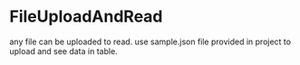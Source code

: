 # FileUploadAndRead
any file can be uploaded to read. use sample.json file provided in project to upload and see data in table. 
